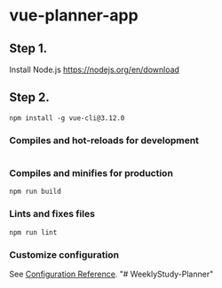 # vue-planner-app
## Step 1.
Install Node.js https://nodejs.org/en/download

## Step 2.
```
npm install -g vue-cli@3.12.0 
```

### Compiles and hot-reloads for development
```

```

### Compiles and minifies for production
```
npm run build
```

### Lints and fixes files
```
npm run lint
```

### Customize configuration
See [Configuration Reference](https://cli.vuejs.org/config/).
"# WeeklyStudy-Planner" 

